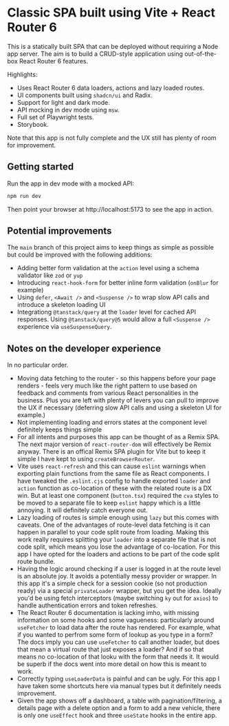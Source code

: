 # Classic SPA built using Vite + React Router 6

This is a statically built SPA that can be deployed without requiring a Node app server. The aim is to build a CRUD-style application using out-of-the-box React Router 6 features.

Highlights:

- Uses React Router 6 data loaders, actions and lazy loaded routes.
- UI components built using `shadcn/ui` and Radix.
- Support for light and dark mode.
- API mocking in dev mode using `msw`.
- Full set of Playwright tests.
- Storybook.

Note that this app is not fully complete and the UX still has plenty of room for improvement.

## Getting started

Run the app in dev mode with a mocked API:

```bash
npm run dev
```

Then point your browser at http://localhost:5173 to see the app in action.

## Potential improvements

The `main` branch of this project aims to keep things as simple as possible but could be improved with the following additions:

- Adding better form validation at the `action` level using a schema validator like `zod` or `yup`
- Introducing `react-hook-form` for better inline form validation (`onBlur` for example)
- Using `defer`, `<Await />` and `<Suspense />` to wrap slow API calls and introduce a skeleton loading UI
- Integrationg `@tanstack/query` at the `loader` level for cached API responses. Using `@tanstack/query@5` would allow a full `<Suspense />` experience via `useSuspenseQuery`.

## Notes on the developer experience

In no particular order.

- Moving data fetching to the router - so this happens before your page renders - feels very much like the right pattern to use based on feedback and comments from various React personalities in the business. Plus you are left with plenty of levers you can pull to improve the UX if necessary (deferring slow API calls and using a skeleton UI for example.)
- Not implementing loading and errors states at the component level definitely keeps things simple
- For all intents and purposes this app can be thought of as a Remix SPA. The next major version of `react-router-dom` will effectively be Remix anyway. There is an offical Remix SPA plugin for Vite but to keep it simple I have kept to using `createBrowserRouter`.
- Vite uses `react-refresh` and this can cause `eslint` warnings when exporting plain functions from the same file as React components. I have tweaked the `.eslint.cjs` config to handle exported `loader` and `action` function as co-location of these with the related route is a DX win. But at least one component (`button.tsx`) required the `cva` styles to be moved to a separate file to keep `eslint` happy which is a little annoying. It will definitely catch everyone out.
- Lazy loading of routes is simple enough using `lazy` but this comes with caveats. One of the advantages of route-level data fetching is it can happen in parallel to your code split route from loading. Making this work really requires splitting your `loader` into a separate file that is not code split, which means you lose the advantage of co-location. For this app I have opted for the loaders and actions to be part of the code split route bundle.
- Having the logic around checking if a user is logged in at the route level is an absolute joy. It avoids a potentially messy provider or wrapper. In this app it's a simple check for a session cookie (so not production ready) via a special `privateLoader` wrapper, but you get the idea. Ideally you'd be using fetch interceptors (maybe switching `ky` out for `axios`) to handle authentication errors and token refreshes.
- The React Router 6 documentation is lacking imho, with missing information on some hooks and some vagueness: particularly around `useFetcher` to load data after the route has rendered. For example, what if you wanted to perfrom some form of lookup as you type in a form? The docs imply you can use `useFetcher` to call another loader, but does that mean a virtual route that just exposes a loader? And if so that means no co-location of that looku with the form that needs it. It would be superb if the docs went into more detail on how this is meant to work.
- Correctly typing `useLoaderData` is painful and can be ugly. For this app I have taken some shortcuts here via manual types but it definitely needs improvement.
- Given the app shows off a dashboard, a table with pagination/filtering, a details page with a delete option and a form to add a new vehicle, there is only one `useEffect` hook and three `useState` hooks in the entire app.
